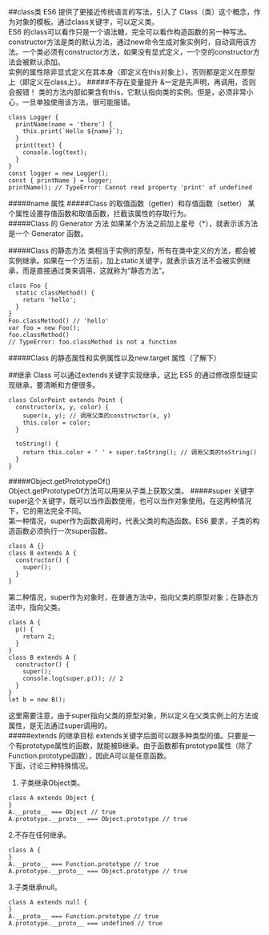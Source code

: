 ##class类
ES6 提供了更接近传统语言的写法，引入了 Class（类）这个概念，作为对象的模板。通过class关键字，可以定义类。     
ES6 的class可以看作只是一个语法糖，完全可以看作构造函数的另一种写法。    
constructor方法是类的默认方法，通过new命令生成对象实例时，自动调用该方法。一个类必须有constructor方法，如果没有显式定义，一个空的constructor方法会被默认添加。       
实例的属性除非显式定义在其本身（即定义在this对象上），否则都是定义在原型上（即定义在class上）。
#####不存在变量提升
&一定是先声明，再调用，否则会报错！
类的方法内部如果含有this，它默认指向类的实例。但是，必须非常小心，一旦单独使用该方法，很可能报错。
```
class Logger {
  printName(name = 'there') {
    this.print(`Hello ${name}`);
  }
  print(text) {
    console.log(text);
  }
}
const logger = new Logger();
const { printName } = logger;
printName(); // TypeError: Cannot read property 'print' of undefined
```
#####name 属性
#####Class 的取值函数（getter）和存值函数（setter）
某个属性设置存值函数和取值函数，拦截该属性的存取行为。    
#####Class 的 Generator 方法
如果某个方法之前加上星号（*），就表示该方法是一个 Generator 函数。

#####Class 的静态方法
类相当于实例的原型，所有在类中定义的方法，都会被实例继承。如果在一个方法前，加上static关键字，就表示该方法不会被实例继承，而是直接通过类来调用，这就称为“静态方法”。
```
class Foo {
  static classMethod() {
    return 'hello';
  }
}
Foo.classMethod() // 'hello'
var foo = new Foo();
foo.classMethod()
// TypeError: foo.classMethod is not a function
```
#####Class 的静态属性和实例属性以及new.target 属性（了解下）

##继承
Class 可以通过extends关键字实现继承，这比 ES5 的通过修改原型链实现继承，要清晰和方便很多。
```
class ColorPoint extends Point {
  constructor(x, y, color) {
    super(x, y); // 调用父类的constructor(x, y)
    this.color = color;
  }

  toString() {
    return this.color + ' ' + super.toString(); // 调用父类的toString()
  }
}
```
#####Object.getPrototypeOf()    
Object.getPrototypeOf方法可以用来从子类上获取父类。
#####super 关键字 
super这个关键字，既可以当作函数使用，也可以当作对象使用。在这两种情况下，它的用法完全不同。    
第一种情况，super作为函数调用时，代表父类的构造函数。ES6 要求，子类的构造函数必须执行一次super函数。
```
class A {}
class B extends A {
  constructor() {
    super();
  }
}
```
第二种情况，super作为对象时，在普通方法中，指向父类的原型对象；在静态方法中，指向父类。
```
class A {
  p() {
    return 2;
  }
}
class B extends A {
  constructor() {
    super();
    console.log(super.p()); // 2
  }
}
let b = new B();
```
这里需要注意，由于super指向父类的原型对象，所以定义在父类实例上的方法或属性，是无法通过super调用的。   
#####extends 的继承目标
extends关键字后面可以跟多种类型的值。只要是一个有prototype属性的函数，就能被B继承。由于函数都有prototype属性（除了Function.prototype函数），因此A可以是任意函数。     
下面，讨论三种特殊情况。     
1. 子类继承Object类。
```
class A extends Object {
}
A.__proto__ === Object // true
A.prototype.__proto__ === Object.prototype // true
```
2.不存在任何继承。
```
class A {
}
A.__proto__ === Function.prototype // true
A.prototype.__proto__ === Object.prototype // true
```
3.子类继承null。
```
class A extends null {
}
A.__proto__ === Function.prototype // true
A.prototype.__proto__ === undefined // true
```